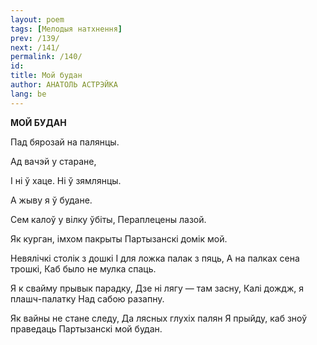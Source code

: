 ```yaml
---
layout: poem
tags: [Мелодыя натхнення]
prev: /139/
next: /141/
permalink: /140/
id: 
title: Мой будан
author: АНАТОЛЬ АСТРЭЙКА
lang: be
---
```



 
**МОЙ БУДАН**

Пад бярозай на палянцы.

Ад вачэй у старане,

I ні ў хаце. Hi ў зямлянцы.

А жыву я ў будане.

Сем калоў у вілку ўбіты, Пераплецены лазой.

Як курган, імхом пакрыты Партызанскі домік мой.

Невялічкі столік з дошкі I для ложка палак з пяць, А на палках сена трошкі, Каб было не мулка спаць.

Я к свайму прывык парадку, Дзе ні лягу — там засну, Калі дождж, я плашч-палатку Над сабою разапну.

Як вайны не стане следу, Да лясных глухіх палян Я прыйду, каб зноў праведаць Партызанскі мой будан.
